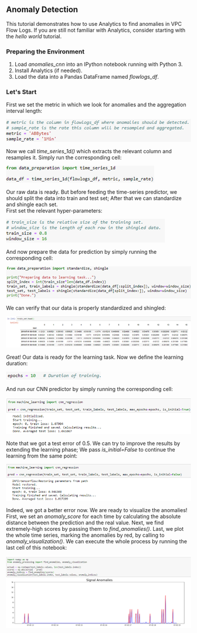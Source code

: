 ## Anomaly Detection 
This tutorial demonstrates how to use Analytics to find anomalies in VPC Flow Logs. 
If you are still not familiar with Analytics, consider starting with the *hello world* tutorial.

### Preparing the Environment
1. Load *anomalies_cnn* into an IPython notebook running with Python 3.
2. Install Analytics (if needed).
3. Load the data into a Pandas DataFrame named *flowlogs_df*.

### Let's Start
First we set the metric in which we look for anomalies and the aggregation interval length:  

![alt text](images/metric_agg.png)  

Now we call *time_series_1d()* which extracts the relevant column and resamples it. Simply run the corresponding cell:  

![alt text](images/time_series_1d.png)  

Our raw data is ready. But before feeding the time-series predictor, we should split the data into train and test set; After that we can standardize and shingle each set.  
First set the relevant hyper-parameters:

![alt text](images/split_shingle.png)  

And now prepare the data for prediction by simply running the corresponding cell:

![alt text](images/prepare_data.png)

We can verify that our data is properly standardized and shingled:

![alt text](images/shingle_verify.png)  

Great! Our data is ready for the learning task. 
Now we define the learning duration:

![alt text](images/epochs.png)  

And run our CNN predictor by simply running the corresponding cell: 

![alt text](images/learning_1.png)  

Note that we got a test error of 0.5. We can try to improve the results by extending the learning phase; We pass *is_initial=False* to continue the learning from the same point:

![alt text](images/learning_2.png)  

Indeed, we got a better error now. We are ready to visualize the anomalies!
First, we set an *anomaly_score* for each time by calculating the absolute distance between the prediction and the real value. Next, we find extremely-high scores by passing them to *find_anomalies()*. Last, we plot the whole time series, marking the anomalies by red, by calling to *anomaly_visualization()*. We can execute the whole process by running the last cell of this notebook:

![alt text](images/visualization.png) 

